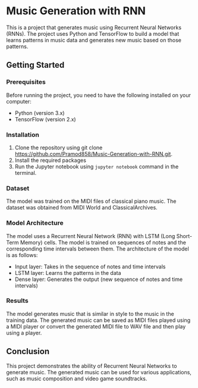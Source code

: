 # Music Generation with RNN

This is a project that generates music using Recurrent Neural Networks (RNNs). The project uses Python and TensorFlow to build a model that learns patterns in music data and generates new music based on those patterns.

## Getting Started

### Prerequisites

Before running the project, you need to have the following installed on your computer:

- Python (version 3.x)
- TensorFlow (version 2.x)

### Installation

1. Clone the repository using git clone https://github.com/Pramod858/Music-Generation-with-RNN.git.
2. Install the required packages
3. Run the Jupyter notebook using `jupyter notebook` command in the terminal.

### Dataset

The model was trained on the MIDI files of classical piano music. The dataset was obtained from MIDI World and ClassicalArchives.

### Model Architecture

The model uses a Recurrent Neural Network (RNN) with LSTM (Long Short-Term Memory) cells. The model is trained on sequences of notes and the corresponding time intervals between them. The architecture of the model is as follows:

- Input layer: Takes in the sequence of notes and time intervals
- LSTM layer: Learns the patterns in the data
- Dense layer: Generates the output (new sequence of notes and time intervals)

### Results
The model generates music that is similar in style to the music in the training data. The generated music can be saved as MIDI files played using a MIDI player or convert the generated MIDI file to WAV file and then play using a player.

## Conclusion
This project demonstrates the ability of Recurrent Neural Networks to generate music. The generated music can be used for various applications, such as music composition and video game soundtracks.
